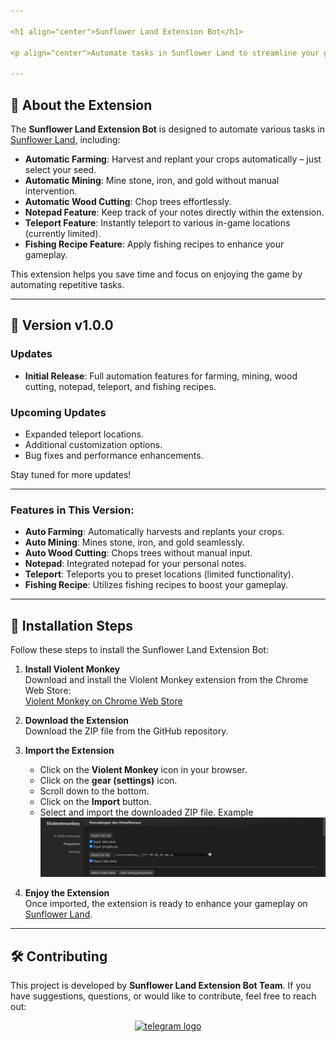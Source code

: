 ```yaml
---

<h1 align="center">Sunflower Land Extension Bot</h1>

<p align="center">Automate tasks in Sunflower Land to streamline your gameplay and maximize your efficiency!</p>

---
```


## 🚀 **About the Extension**

The **Sunflower Land Extension Bot** is designed to automate various tasks in [Sunflower Land](https://sunflower-land.com/play/), including:

- **Automatic Farming**: Harvest and replant your crops automatically – just select your seed.
- **Automatic Mining**: Mine stone, iron, and gold without manual intervention.
- **Automatic Wood Cutting**: Chop trees effortlessly.
- **Notepad Feature**: Keep track of your notes directly within the extension.
- **Teleport Feature**: Instantly teleport to various in-game locations (currently limited).
- **Fishing Recipe Feature**: Apply fishing recipes to enhance your gameplay.

This extension helps you save time and focus on enjoying the game by automating repetitive tasks.

---

## 🌟 **Version v1.0.0**

### **Updates**

- **Initial Release**: Full automation features for farming, mining, wood cutting, notepad, teleport, and fishing recipes.

### **Upcoming Updates**

- Expanded teleport locations.
- Additional customization options.
- Bug fixes and performance enhancements.

Stay tuned for more updates!

---

### **Features in This Version**:

- **Auto Farming**: Automatically harvests and replants your crops.
- **Auto Mining**: Mines stone, iron, and gold seamlessly.
- **Auto Wood Cutting**: Chops trees without manual input.
- **Notepad**: Integrated notepad for your personal notes.
- **Teleport**: Teleports you to preset locations (limited functionality).
- **Fishing Recipe**: Utilizes fishing recipes to boost your gameplay.

---

## 📖 **Installation Steps**

Follow these steps to install the Sunflower Land Extension Bot:

1. **Install Violent Monkey**  
   Download and install the Violent Monkey extension from the Chrome Web Store:  
   [Violent Monkey on Chrome Web Store](https://chromewebstore.google.com/detail/violentmonkey/jinjaccalgkegednnccohejagnlnfdag)

2. **Download the Extension**  
   Download the ZIP file from the GitHub repository.

3. **Import the Extension**  
   - Click on the **Violent Monkey** icon in your browser.
   - Click on the **gear (settings)** icon.
   - Scroll down to the bottom.
   - Click on the **Import** button.
   - Select and import the downloaded ZIP file.
     Example
     ![Installation Tutorial](tutorial.png)

4. **Enjoy the Extension**  
   Once imported, the extension is ready to enhance your gameplay on [Sunflower Land](https://sunflower-land.com/play/).

---

## 🛠️ **Contributing**

This project is developed by **Sunflower Land Extension Bot Team**. If you have suggestions, questions, or would like to contribute, feel free to reach out:

<div align="center">
  <a href="https://t.me/livexordsscript" target="_blank">
    <img src="https://img.shields.io/static/v1?message=LIVEXORDS&logo=telegram&label=&color=2CA5E0&logoColor=white&labelColor=&style=for-the-badge" height="25" alt="telegram logo" />
  </a>
</div>
